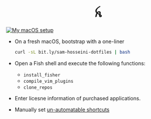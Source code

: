 <h1 align="center">ꫝ</h1>

[![My macOS setup][My macOS setup image]][My macOS setup link]

[My macOS setup image]: https://raw.githubusercontent.com/sam-hosseini/dotfiles/master/aesthetics/README.png
[My macOS setup link]: https://twitter.com/sam_hosseini_

* On a fresh macOS, bootstrap with a one-liner
  ```bash
  curl -sL bit.ly/sam-hosseini-dotfiles | bash
  ```

* Open a Fish shell and execute the following functions:
  * `install_fisher`
  * `compile_vim_plugins`
  * `clone_repos`

* Enter licesne information of purchased applications.
* Manually set [un-automatable shortcuts](https://github.com/sam-hosseini/dotfiles/blob/master/shortcuts/shortcuts.md#un-automatable-shortcuts)
